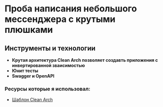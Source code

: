 # Проба написания небольшого мессенджера с крутыми плюшками
## Инструменты и технологии
* __Крутая архитектура Clean Arch позволяет создавть приложения с инвертированной зваисимостью__
* __Юнит тесты__
* __Swagger и OpenAPI__

### Ресурсы которые я использовал:
* [Шаблон Clean Arch](https://manakuro.medium.com/clean-architecture-with-go-bce409427d31)